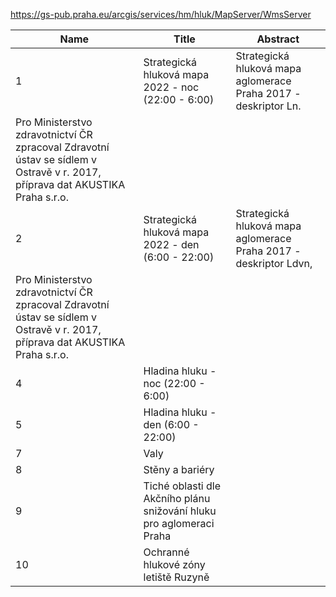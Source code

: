 https://gs-pub.praha.eu/arcgis/services/hm/hluk/MapServer/WmsServer

|Name|Title|Abstract|
|--|--|--|
|1|Strategická hluková mapa 2022 - noc (22:00 - 6:00)|Strategická hluková mapa aglomerace Praha 2017 - deskriptor Ln.
Pro Ministerstvo zdravotnictví ČR zpracoval Zdravotní ústav se sídlem v Ostravě  v r. 2017, příprava dat AKUSTIKA Praha s.r.o.|
|2|Strategická hluková mapa 2022 - den (6:00 - 22:00)|Strategická hluková mapa aglomerace Praha 2017 - deskriptor Ldvn,
Pro Ministerstvo zdravotnictví ČR zpracoval Zdravotní ústav se sídlem v Ostravě  v r. 2017, příprava dat AKUSTIKA Praha s.r.o.|
|4|Hladina hluku - noc (22:00 - 6:00)||
|5|Hladina hluku - den (6:00 - 22:00)||
|7|Valy||
|8|Stěny a bariéry||
|9|Tiché oblasti dle Akčního plánu snižování hluku pro aglomeraci Praha||
|10|Ochranné hlukové zóny letiště Ruzyně||

